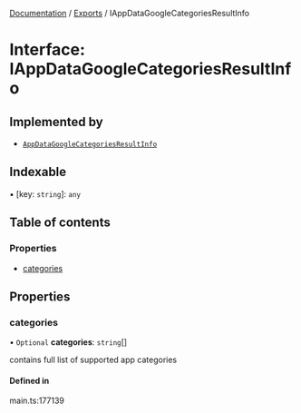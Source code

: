 [Documentation](../README.md) / [Exports](../modules.md) / IAppDataGoogleCategoriesResultInfo

# Interface: IAppDataGoogleCategoriesResultInfo

## Implemented by

- [`AppDataGoogleCategoriesResultInfo`](../classes/AppDataGoogleCategoriesResultInfo.md)

## Indexable

▪ [key: `string`]: `any`

## Table of contents

### Properties

- [categories](IAppDataGoogleCategoriesResultInfo.md#categories)

## Properties

### categories

• `Optional` **categories**: `string`[]

contains full list of supported app categories

#### Defined in

main.ts:177139
